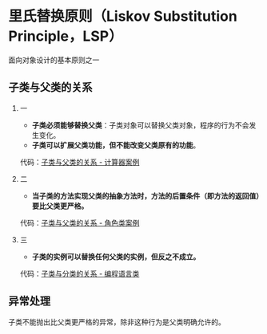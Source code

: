 # 里氏替换原则（Liskov Substitution Principle，LSP）
面向对象设计的基本原则之一

## 子类与父类的关系
1. 一
   - **子类必须能够替换父类**：子类对象可以替换父类对象，程序的行为不会发生变化。
   - **子类可以扩展父类功能，但不能改变父类原有的功能**。
   
   代码：[子类与父类的关系 - 计算器案例](/src/main/java/LiskovSubstitutionPrinciple/RequirementOne)

2. 二
   - **当子类的方法实现父类的抽象方法时，方法的后置条件（即方法的返回值）要比父类更严格。**
   
   代码：[子类与父类的关系 - 角色类案例](/src/main/java/LiskovSubstitutionPrinciple/RequirementTwo)

3. 三
   - **子类的实例可以替换任何父类的实例，但反之不成立。**
   
   代码：[子类与分类的关系 - 编程语言类](/src/main/java/LiskovSubstitutionPrinciple/RequirementThree)
   
## 异常处理
子类不能抛出比父类更严格的异常，除非这种行为是父类明确允许的。